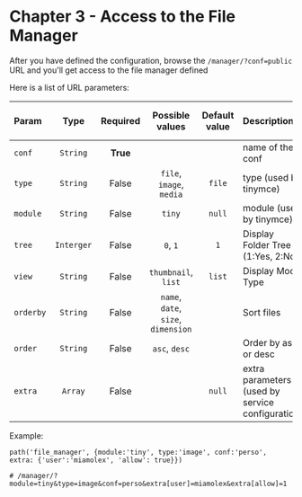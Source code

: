 Chapter 3 - Access to the File Manager
======================================


After you have defined the configuration, browse the `/manager/?conf=public` URL and you'll get access to the 
file manager defined 

Here is a list of URL parameters:

| Param    | Type     | Required  | Possible values          | Default value | Description       | Priority (yml / url) |
| :------- |:--------:|:---------:|:------------------------:|:-------------:|:------------------|:------------------:|
| `conf`   | `String` |  **True** |                          |               | name of the conf |
| `type`   | `String` |  False    | `file`, `image`, `media` | `file`        | type (used by tinymce) | yml > url
| `module` | `String` |  False    | `tiny`                   |  `null`       | module (used by tinymce) | 
| `tree`   | `Interger` |  False    | `0`, `1` | `1`       | Display Folder Tree (1:Yes, 2:No) | url > yml
| `view` | `String` |  False    | `thumbnail`, `list`     |  `list`       | Display Mode Type | url > yml
| `orderby` | `String` |  False    | `name`, `date`, `size`, `dimension`     |         | Sort files |
| `order` | `String` |  False    | `asc`, `desc`     |         | Order by asc or desc | 
| `extra` | `Array` |  False    |                    |  `null`       | extra parameters (used by service configuration)






Example:

    path('file_manager', {module:'tiny', type:'image', conf:'perso', extra: {'user':'miamolex', 'allow': true}})
    
    # /manager/?module=tiny&type=image&conf=perso&extra[user]=miamolex&extra[allow]=1
